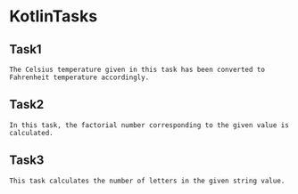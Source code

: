# KotlinTasks

## Task1 <br/>
`The Celsius temperature given in this task has been converted to Fahrenheit temperature accordingly.`<br/>

## Task2 <br/>
`In this task, the factorial number corresponding to the given value is calculated.`<br/>

## Task3 <br/>
`This task calculates the number of letters in the given string value.`<br/>

